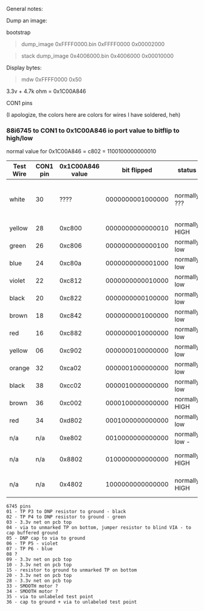 General notes:

Dump an image:

bootstrap
> dump_image 0xFFFF0000.bin 0xFFFF0000 0x00002000

> stack
dump_image 0x4006000.bin 0x4006000 0x00010000


Display bytes:

> mdw 0xFFFF0000 0x50

3.3v + 4.7k ohm = 0x1C00A846


CON1 pins

(I apologize, the colors here are colors for wires I have soldered, heh)


### 88i6745 to CON1 to 0x1C00A846 io port value to bitflip to high/low ###


normal value for 0x1C00A846 = c802 = 1100100000000010

| Test Wire | CON1 pin | 0x1C00A846 value | bit flipped      | status        | 88i6745 pin 
| --------- | -------- | ---------------- | ---------------- | ------------- | --------
| white     | 30       | ????		  | 0000000001000000 | normally ???  | 6745 pin 42 (io port 0x1C00A84E, not 0x1C00A846)
| yellow    | 28       | 0xc800		  | 0000000000000010 | normally HIGH | 6745 pin 43
| green     | 26       | 0xc806		  | 0000000000000100 | normally low  | 6745 pin 44
| blue      | 24       | 0xc80a		  | 0000000000001000 | normally low  | 6745 pin 46
| violet    | 22       | 0xc812		  | 0000000000010000 | normally low  | 6745 pin 48
| black     | 20       | 0xc822		  | 0000000000100000 | normally low  | 6745 pin 49
| brown	    | 18       | 0xc842		  | 0000000001000000 | normally low  | 6745 pin 50
| red	    | 16       | 0xc882		  | 0000000010000000 | normally low  | 6745 pin 51
| yellow    | 06       | 0xc902		  | 0000000100000000 | normally low  | 6745 pin 52
| orange    | 32       | 0xca02		  | 0000001000000000 | normally low  | 6745 pin 41
| black	    | 38       | 0xcc02		  | 0000010000000000 | normally low  | 6745 pin 37
| brown	    | 36       | 0xc002		  | 0000100000000000 | normally HIGH | 6745 pin 38
| red	    | 34       | 0xd802		  | 0001000000000000 | normally low  | 6745 pin 40 - to 3.3v
| n/a	    | n/a      | 0xe802		  | 0010000000000000 | normally low -| 6745 pin 104 - P13 to 3.3v
| n/a	    | n/a      | 0x8802		  | 0100000000000000 | normally HIGH | 6745 pin 106 - P14 to ground
| n/a	    | n/a      | 0x4802		  | 1000000000000000 | normally HIGH | 6745 pin 107 - P15 to ground  


```
6745 pins
01 - TP P3 to DNP resistor to ground - black
02 - TP P4 to DNP resistor to ground - green
03 - 3.3v net on pcb top
04 - via to unmarked TP on bottom, jumper resistor to blind VIA - to cap buffered ground
05 - DNP cap to via to ground
06 - TP P5 - violet
07 - TP P6 - blue
08 ?
09 - 3.3v net on pcb top
10 - 3.3v net on pcb top
15 - resistor to ground to unmarked TP on bottom
20 - 3.3v net on pcb top
28 - 3.3v net on pcb top
33 - SMOOTH motor ?
34 - SMOOTH motor ?
35 - via to unlabeled test point
36 - cap to ground + via to unlabeled test point
```
